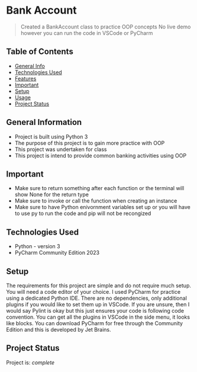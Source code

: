# Bank Account
> Created a BankAccount class to practice OOP concepts
> No live demo however you can run the code in VSCode or PyCharm

## Table of Contents
* [General Info](#general-information)
* [Technologies Used](#technologies-used)
* [Features](#features)
* [Important](#important)
* [Setup](#setup)
* [Usage](#usage)
* [Project Status](#project-status)
<!-- * [License](#license) -->

## General Information
- Project is built using Python 3
- The purpose of this project is to gain more practice with OOP 
- This project was undertaken for class
- This project is intend to provide common banking activities using OOP 
<!-- What problem does it (intend to) solve?-->
<!-- You don't have to answer all the questions - just the ones relevant to your project. -->

## Important
- Make sure to return something after each function or the terminal will show None for the return type
- Make sure to invoke or call the function when creating an instance
- Make sure to have Python enivornment variables set up or you will have to use py to run the code and pip will not be recongized
  
## Technologies Used
- Python - version 3
- PyCharm Community Edition 2023

## Setup
The requirements for this project are simple and do not require much setup. You will need a code editor of your choice. I used PyCharm for practice using a dedicated Python IDE. There are no dependencies, only additional plugins if you would like to set them up in VSCode. If you are unsure, then I would say Pylint is okay but this just ensures your code is following code convention. You can get all the plugins in VSCode in the side menu, it looks like blocks. You can download PyCharm for free through the Community Edition and this is developed by Jet Brains.

## Project Status
Project is: _complete_ 
